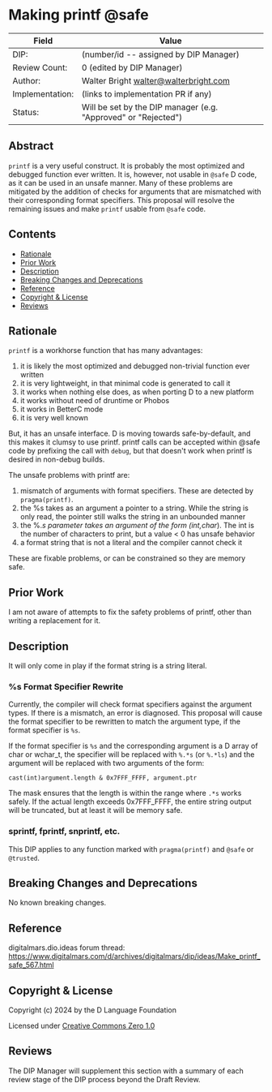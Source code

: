 # Making printf @safe

| Field           | Value                                                           |
|-----------------|-----------------------------------------------------------------|
| DIP:            | (number/id -- assigned by DIP Manager)                          |
| Review Count:   | 0 (edited by DIP Manager)                                       |
| Author:         | Walter Bright walter@walterbright.com                           |
| Implementation: | (links to implementation PR if any)                             |
| Status:         | Will be set by the DIP manager (e.g. "Approved" or "Rejected")  |

## Abstract

`printf` is a very useful construct. It is probably the most optimized and debugged function
ever written. It is, however, not usable in `@safe` D code, as
it can be used in an unsafe manner. Many of these problems are mitigated by the addition
of checks for arguments that are mismatched with their corresponding format specifiers.
This proposal will resolve the remaining issues and make `printf` usable from `@safe`
code.


## Contents
* [Rationale](#rationale)
* [Prior Work](#prior-work)
* [Description](#description)
* [Breaking Changes and Deprecations](#breaking-changes-and-deprecations)
* [Reference](#reference)
* [Copyright & License](#copyright--license)
* [Reviews](#reviews)

## Rationale

`printf` is a workhorse function that has many advantages:

1. it is likely the most optimized and debugged non-trivial function ever written
2. it is very lightweight, in that minimal code is generated to call it
3. it works when nothing else does, as when porting D to a new platform
4. it works without need of druntime or Phobos
5. it works in BetterC mode
6. it is very well known

But, it has an unsafe interface. D is moving towards safe-by-default, and this makes
it clumsy to use printf. printf calls can be accepted within @safe code by prefixing
the call with `debug`, but that doesn't work when printf is desired in non-debug
builds.

The unsafe problems with printf are:

1. mismatch of arguments with format specifiers. These are detected by `pragma(printf)`.
2. the %s takes as an argument a pointer to a string. While the string is only read,
the pointer still walks the string in an unbounded manner
3. the %.*s parameter takes an argument of the form (int,char*). The int is the number
of characters to print, but a value < 0 has unsafe behavior
4. a format string that is not a literal and the compiler cannot check it

These are fixable problems, or can be constrained so they are memory safe.

## Prior Work

I am not aware of attempts to fix the safety problems of printf, other than writing a
replacement for it.


## Description

It will only come in play if the format string is a string literal.

### %s Format Specifier Rewrite

Currently, the compiler will check format specifiers against the argument types.
If there is a mismatch, an error is diagnosed. This proposal will cause the format
specifier to be rewritten to match the argument type, if the format specifier
is `%s`.

If the format specifier is `%s` and the corresponding argument is a D array of char
or wchar_t, the specifier will
be replaced with `%.*s` (or `%.*ls`) and the argument will be replaced with two arguments of
the form:

```
cast(int)argument.length & 0x7FFF_FFFF, argument.ptr
```

The mask ensures that the length is within the range where `.*s` works safely. If
the actual length exceeds 0x7FFF_FFFF, the entire string output will be truncated,
but at least it will be memory safe.

### sprintf, fprintf, snprintf, etc.

This DIP applies to any function marked with `pragma(printf)` and `@safe` or `@trusted`.


## Breaking Changes and Deprecations

No known breaking changes.

## Reference

digitalmars.dio.ideas forum thread:
https://www.digitalmars.com/d/archives/digitalmars/dip/ideas/Make_printf_safe_567.html


## Copyright & License
Copyright (c) 2024 by the D Language Foundation

Licensed under [Creative Commons Zero 1.0](https://creativecommons.org/publicdomain/zero/1.0/legalcode.txt)

## Reviews
The DIP Manager will supplement this section with a summary of each review stage
of the DIP process beyond the Draft Review.
